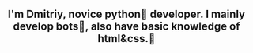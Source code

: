 

## <div align="center">I'm Dmitriy, novice python🐍 developer. I mainly **develop bots**🤖, also have basic knowledge of **html&css**.🌺</div>  
  

